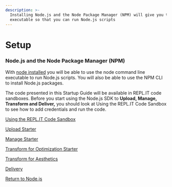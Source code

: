 ```yaml
---
description: >-
  Installing Node.js and the Node Package Manager (NPM) will give you the node
  executable so that you can run Node.js scripts
---
```


# Setup

### Node.js and the Node Package Manager \(NPM\)

With [node installed](https://nodejs.org/en/download/) you will be able to use the node command line executable to run Node.js scripts.  You will also be able to use the NPM CLI to install Node.js packages.  

The code presented in this Startup Guide will be available in REPL.IT code sandboxes.  Before you start using the Node.js SDK to **Upload, Manage, Transform and Deliver,** you should look at Using the REPL.IT Code Sandbox to see how to add credentials and run the code. 

[Using the REPL.IT Code Sandbox](using-the-repl.it-code-sandbox/)

[Upload Starter](upload-media.md)

[Manage Starter](manage.md)

[Transform for Optimization Starter](transform-for-optimization.md)

[Transform for Aesthetics](transform-for-aesthetics.md)

[Delivery](delivering-media.md)

[Return to Node.js](./)

